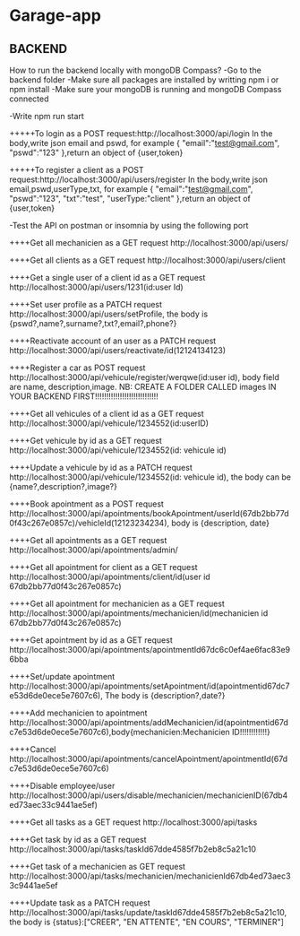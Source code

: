 # Garage-app

## BACKEND

How to run the backend locally with mongoDB Compass?
-Go to the backend folder
-Make sure all packages are installed by writting npm i or npm install
-Make sure your mongoDB is running and mongoDB Compass connected

-Write npm run start

+++++To login as a POST request:http://localhost:3000/api/login
In the body,write json email and pswd, for example
{
"email":"test@gmail.com",
"pswd":"123"
},return an object of {user,token}

+++++To register a client as a POST request:http://localhost:3000/api/users/register
In the body,write json email,pswd,userType,txt, for example
{
"email":"test@gmail.com",
"pswd":"123",
"txt":"test",
"userType:"client"
},return an object of {user,token}

-Test the API on postman or insomnia by using the following port

++++Get all mechanicien as a GET request
http://localhost:3000/api/users/

++++Get all clients as a GET request
http://localhost:3000/api/users/client

++++Get a single user of a client id as a GET request
http://localhost:3000/api/users/1231(id:user Id)

++++Set user profile as a PATCH request
http://localhost:3000/api/users/setProfile, the body is {pswd?,name?,surname?,txt?,email?,phone?}

++++Reactivate account of an user as a PATCH request
http://localhost:3000/api/users/reactivate/id(12124134123)

++++Register a car as POST request
http://localhost:3000/api/vehicule/register/werqwe(id:user id), body field are name, description,image. NB: CREATE A FOLDER CALLED images IN YOUR BACKEND FIRST!!!!!!!!!!!!!!!!!!!!!!!!!!!!

++++Get all vehicules of a client id as a GET request
http://localhost:3000/api/vehicule/1234552(id:userID)

++++Get vehicule by id as a GET request
http://localhost:3000/api/vehicule/1234552(id: vehicule id)

++++Update a vehicule by id as a PATCH request
http://localhost:3000/api/vehicule/1234552(id: vehicule id), the body can be {name?,description?,image?}

++++Book apointment as a POST request
http://localhost:3000/api/apointments/bookApointment/userId(67db2bb77d0f43c267e0857c)/vehicleId(12123234234), body is {description, date}

++++Get all apointments as a GET request
http://localhost:3000/api/apointments/admin/

++++Get all apointment for client as a GET request
http://localhost:3000/api/apointments/client/id(user id 67db2bb77d0f43c267e0857c)

++++Get all apointment for mechanicien as a GET request
http://localhost:3000/api/apointments/mechanicien/id(mechanicien id 67db2bb77d0f43c267e0857c)

++++Get apointment by id as a GET request
http://localhost:3000/api/apointments/apointmentId67dc6c0ef4ae6fac83e96bba

++++Set/update apointment
http://localhost:3000/api/apointments/setApointment/id(apointmentid67dc7e53d6de0ece5e7607c6), The body is {description?,date?}

++++Add mechanicien to apointment
http://localhost:3000/api/apointments/addMechanicien/id(apointmentid67dc7e53d6de0ece5e7607c6),body{mechanicien:Mechanicien ID!!!!!!!!!!!!}

++++Cancel
http://localhost:3000/api/apointments/cancelApointment/apointmentId(67dc7e53d6de0ece5e7607c6)

++++Disable employee/user
http://localhost:3000/api/users/disable/mechanicien/mechanicienID(67db4ed73aec33c9441ae5ef)

++++Get all tasks as a GET request
http://localhost:3000/api/tasks

++++Get task by id as a GET request
http://localhost:3000/api/tasks/taskId67dde4585f7b2eb8c5a21c10

++++Get task of a mechanicien as GET request
http://localhost:3000/api/tasks/mechanicien/mechanicienId67db4ed73aec33c9441ae5ef

++++Update task as a PATCH request
http://localhost:3000/api/tasks/update/taskId67dde4585f7b2eb8c5a21c10, the body is {status}:["CREER", "EN ATTENTE", "EN COURS", "TERMINER"]
